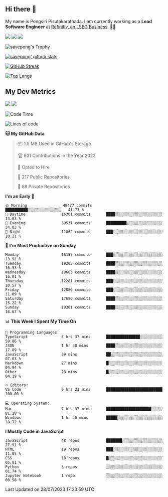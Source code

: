 ## Hi there 👋

My name is Pongsiri Pisutakarathada. I am currently working as a **Lead Software Engineer** at [Refinitiv, an LSEG Business](https://www.refinitiv.com). 👨‍💻

[<img src="https://img.shields.io/badge/pongsiri.pisutakarathada.com-%230077B5.svg?&style=for-the-badge&color=orange" />](https://pongsiri.pisutakarathada.com)
[<img src="https://img.shields.io/badge/apps.saveworld.co-%230077B5.svg?&style=for-the-badge&color=2aa889" />](https://apps.saveworld.co)
[<img src="https://img.shields.io/badge/linkedin-%230077B5.svg?&style=for-the-badge&logo=linkedin&logoColor=white" />](https://www.linkedin.com/in/savepong)

![savepong's Trophy](https://github-profile-trophy.vercel.app/?username=savepong&theme=flat&rank=SECRET,SSS,SS,S,AAA,AA,A&margin-w=15&no-bg=true&no-frame=true)

[![savepong' github stats](https://github-readme-stats.vercel.app/api?username=savepong&show_icons=true&count_private=true&theme=gotham&hide_border=true&bg_color=00000000&text_color=768390FF)](https://pongsiri.pisutakarathada.com/posts/stats)

[![GitHub Streak](https://github-readme-streak-stats.herokuapp.com?user=savepong&theme=gotham&hide_border=true&background=00000000&dates=768390FF)](https://pongsiri.pisutakarathada.com/posts/stats)

[![Top Langs](https://github-readme-stats.vercel.app/api/top-langs/?username=savepong&layout=compact&langs_count=10&theme=gotham&hide_border=true&bg_color=00000000&text_color=768390FF)](https://pongsiri.pisutakarathada.com/posts/stats)

<!-- [![savepong's wakatime stats](https://github-readme-stats.vercel.app/api/wakatime?username=@savepong&layout=default&theme=gotham&hide_border=true&bg_color=00000000&text_color=768390FF)](https://pongsiri.pisutakarathada.com/posts/stats) -->

## My Dev Metrics

[![](https://komarev.com/ghpvc/?username=savepong&color=blue&label=Profile%20Views)](https://github.com/savepong)
[![](https://img.shields.io/github/followers/savepong?label=GitHub%20Followers)](https://github.com/savepong)

<!--START_SECTION:waka-->
![Code Time](http://img.shields.io/badge/Code%20Time-1%2C316%20hrs%2047%20mins-blue)

![Lines of code](https://img.shields.io/badge/From%20Hello%20World%20I%27ve%20Written-57.9%20million%20lines%20of%20code-blue)

**🐱 My GitHub Data** 

> 📦 1.5 MB Used in GitHub's Storage 
 > 
> 🏆 631 Contributions in the Year 2023
 > 
> 💼 Opted to Hire
 > 
> 📜 217 Public Repositories 
 > 
> 🔑 68 Private Repositories 
 > 
**I'm an Early 🐤** 

```text
🌞 Morning                48477 commits       ██████████░░░░░░░░░░░░░░░   41.73 % 
🌆 Daytime                16301 commits       ████░░░░░░░░░░░░░░░░░░░░░   14.03 % 
🌃 Evening                39531 commits       █████████░░░░░░░░░░░░░░░░   34.03 % 
🌙 Night                  11862 commits       ███░░░░░░░░░░░░░░░░░░░░░░   10.21 % 
```
📅 **I'm Most Productive on Sunday** 

```text
Monday                   16155 commits       ███░░░░░░░░░░░░░░░░░░░░░░   13.91 % 
Tuesday                  19205 commits       ████░░░░░░░░░░░░░░░░░░░░░   16.53 % 
Wednesday                18603 commits       ████░░░░░░░░░░░░░░░░░░░░░   16.01 % 
Thursday                 12281 commits       ███░░░░░░░░░░░░░░░░░░░░░░   10.57 % 
Friday                   12886 commits       ███░░░░░░░░░░░░░░░░░░░░░░   11.09 % 
Saturday                 17680 commits       ████░░░░░░░░░░░░░░░░░░░░░   15.22 % 
Sunday                   19361 commits       ████░░░░░░░░░░░░░░░░░░░░░   16.67 % 
```


📊 **This Week I Spent My Time On** 

```text
💬 Programming Languages: 
TypeScript               5 hrs 37 mins       ███████████████░░░░░░░░░░   59.86 % 
JSON                     1 hr 40 mins        ████░░░░░░░░░░░░░░░░░░░░░   17.89 % 
JavaScript               39 mins             ██░░░░░░░░░░░░░░░░░░░░░░░   07.03 % 
Markdown                 27 mins             █░░░░░░░░░░░░░░░░░░░░░░░░   04.94 % 
Other                    23 mins             █░░░░░░░░░░░░░░░░░░░░░░░░   04.19 % 

🔥 Editors: 
VS Code                  9 hrs 23 mins       █████████████████████████   100.00 % 

💻 Operating System: 
Mac                      7 hrs 37 mins       ████████████████████░░░░░   81.28 % 
Windows                  1 hr 45 mins        █████░░░░░░░░░░░░░░░░░░░░   18.72 % 
```

**I Mostly Code in JavaScript** 

```text
JavaScript               48 repos            ███████░░░░░░░░░░░░░░░░░░   27.91 % 
HTML                     19 repos            ███░░░░░░░░░░░░░░░░░░░░░░   11.05 % 
CSS                      10 repos            █░░░░░░░░░░░░░░░░░░░░░░░░   05.81 % 
Python                   3 repos             ░░░░░░░░░░░░░░░░░░░░░░░░░   01.74 % 
Jupyter Notebook         1 repo              ░░░░░░░░░░░░░░░░░░░░░░░░░   00.58 % 
```




 Last Updated on 28/07/2023 17:23:59 UTC
<!--END_SECTION:waka-->

<!--
**savepong/savepong** is a ✨ _special_ ✨ repository because its `README.md` (this file) appears on your GitHub profile.

Here are some ideas to get you started:

- 🔭 I’m currently working on WebComponents and TypeScript.
- 🌱 I’m currently learning ...
- 👯 I’m looking to collaborate on ...
- 🤔 I’m looking for help with ...
- 💬 Ask me about ...
- 📫 How to reach me: ...
- 😄 Pronouns: ...
- ⚡ Fun fact: ...
-->
